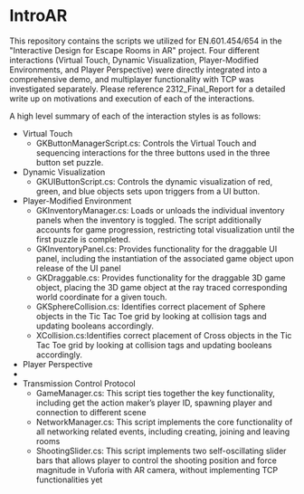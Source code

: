# IntroAR
This repository contains the scripts we utilized for EN.601.454/654 in the "Interactive Design for Escape Rooms in AR" project. Four different interactions (Virtual Touch, Dynamic Visualization, Player-Modified Environments, and Player Perspective) were directly integrated into a comprehensive demo, and multiplayer functionality with TCP was investigated separately. Please reference 2312_Final_Report for a detailed write up on motivations and execution of each of the interactions.

A high level summary of each of the interaction styles is as follows:
- Virtual Touch
  - GKButtonManagerScript.cs: Controls the Virtual Touch and sequencing interactions for the three buttons used in the three button set puzzle.
- Dynamic Visualization
  - GKUIButtonScript.cs: Controls the dynamic visualization of red, green, and blue objects sets upon triggers from a UI button.
-  Player-Modified Environment
    - GKInventoryManager.cs: Loads or unloads the individual inventory panels when the inventory is toggled. The script additionally accounts for game progression, restricting total visualization until the first puzzle is completed.
    - GKInventoryPanel.cs: Provides functionality for the draggable UI panel, including the instantiation of the associated game object upon release of the UI panel
    - GKDraggable.cs: Provides functionality for the draggable 3D game object, placing the 3D game object at the ray traced corresponding world coordinate for a given touch.
    - GKSphereCollision.cs: Identifies correct placement of Sphere objects in the Tic Tac Toe grid by looking at collision tags and updating booleans accordingly.
    - XCollision.cs:Identifies correct placement of Cross objects in the Tic Tac Toe grid by looking at collision tags and updating booleans accordingly.
-  Player Perspective
-  
-  Transmission Control Protocol
    -  GameManager.cs: This script ties together the key functionality, including get the action maker’s player ID, spawning player and connection to different scene
    -  NetworkManager.cs: This script implements the core functionality of all networking related events, including creating, joining and leaving rooms
    -  ShootingSlider.cs: This script implements two self-oscillating slider bars that allows player to control the shooting position and force magnitude in Vuforia with AR camera, without implementing TCP functionalities yet


